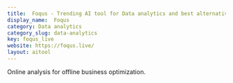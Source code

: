 ```yaml
---
title:  Foqus - Trending AI tool for Data analytics and best alternatives
display_name:  Foqus
category: Data analytics
category_slug: data-analytics
key: foqus_live
website: https://foqus.live/
layout: aitool
---
```


Online analysis for offline business optimization.
